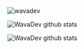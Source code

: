 <p align="left"> <img src="https://komarev.com/ghpvc/?username=wavadev&label=Profile%20views&color=0e75b6&style=flat" alt="wavadev" /> </p>

![WavaDev github stats](https://github-readme-stats.vercel.app/api?username=WavaDev&theme=tokyonight&show_icons=true&hide_border=true&count_private=true)

![WavaDev github stats](https://github-readme-stats.vercel.app/api/top-langs/?username=WavaDev&theme=tokyonight&show_icons=true&hide_border=true&layout=compact)

